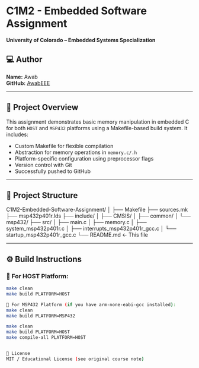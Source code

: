 # C1M2 - Embedded Software Assignment

**University of Colorado – Embedded Systems Specialization**

## 💻 Author
**Name:** Awab  
**GitHub:** [AwabEEE](https://github.com/AwabEEE)

---

## 📁 Project Overview

This assignment demonstrates basic memory manipulation in embedded C for both `HOST` and `MSP432` platforms using a Makefile-based build system. It includes:

- Custom Makefile for flexible compilation
- Abstraction for memory operations in `memory.c/.h`
- Platform-specific configuration using preprocessor flags
- Version control with Git
- Successfully pushed to GitHub

---

## 📂 Project Structure


C1M2-Embedded-Software-Assignment/
│
├── Makefile
├── sources.mk
├── msp432p401r.lds
├── include/
│ ├── CMSIS/
│ ├── common/
│ └── msp432/
├── src/
│ ├── main.c
│ ├── memory.c
│ ├── system_msp432p401r.c
│ ├── interrupts_msp432p401r_gcc.c
│ └── startup_msp432p401r_gcc.c
└── README.md ← This file


---

## ⚙️ Build Instructions

### 🔹 For HOST Platform:
```bash
make clean
make build PLATFORM=HOST

🔹 For MSP432 Platform (if you have arm-none-eabi-gcc installed):
make clean
make build PLATFORM=MSP432

make clean
make build PLATFORM=HOST
make compile-all PLATFORM=HOST


🔖 License
MIT / Educational License (see original course note)
